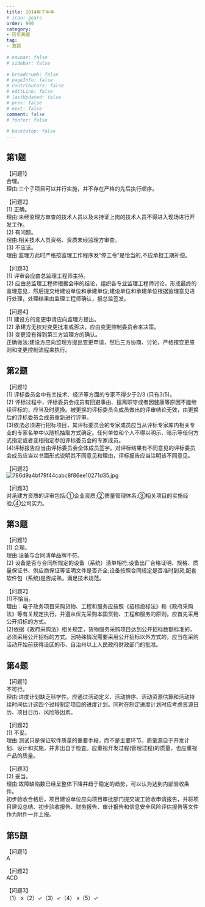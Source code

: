 ```yaml
---  
title: 2014年下半年  
# icon: gears  
order: 990  
category:  
- 历年真题  
tag:  
- 真题  
  
# navbar: false  
# sidebar: false  
  
# breadcrumb: false  
# pageInfo: false  
# contributors: false  
# editLink: false  
# lastUpdated: false  
# prev: false  
# next: false  
comment: false  
# footer: false  
  
# backtotop: false  
---  
```

## 第1题 ##

【问题1】  
合理。  
理由:三个子项目可以并行实施，并不存在严格的先后执行顺序。  
  
【问题2】  
(1) 正确。  
理由:未经监理方审查的技术人员以及未持证上岗的技术人员不得进入现场进行开发工作。  
(2) 有问题。  
理由:相关技术人员资格、资质未经监理方审查。  
(3) 不应该。  
理由:监理方此时严格按监理工作程序发“停工令”是恰当的,不应承担工期补偿。  
  
【问题3】  
(1) 评审会应由总监理工程师主持。  
(2) 应由总监理工程师根据会审的结论，组织各专业监理工程师讨论，形成最终的监理意见，然后提交给建设单位和承建单位;建设单位和承建单位根据监理意见进行处理，处理结果由监理工程师确认，报总监签发。  
  
【问题4】  
(1) 建设方的变更申请应向监理方提出。  
(2) 承建方无权对变更批准或否决，应由变更控制委员会来决策。  
(3) 变更没有得到第三方监理方的确认。  
正确做法:建设方应向监理方提出变更申请，然后三方协商、讨论，严格按变更原则和变更控制流程来执行。  


## 第2题 ##

【问题1】  
(1) 评标委员会中有关技术、经济等方面的专家不得少于2/3 (只有3/5)。  
(2) 评标过程中，评标委员会成员有回避事由、擅离职守或者因健康等原因不能继续评标的，应当及时更換。被更换的评标委员会成员做出的评审结论无效，由更换后的评标委员会成员重新进行评审。  
(3)依法必须进行招标项目，其评标委员会的专家成员应当从评标专家库内相关专业的专家名单中以随机抽取方式确定。任何单位和个人不得以明示、暗示等任何方式指定或者变相指定参加评标委员会的专家成员。  
(4)评标报告应当由评标委员会全体成员签宇。对评标结果有不同意见的评标委员会成员应当以书面形式说明其不同意见和理由，评标报告应当注明该不同意见。  
  
【问题2】  
![786d9a4bf79f44cabc8f86ee10271d35.jpg][]  
  
【问题3】  
对承建方资质的评审包括:①企业资质;②质量管理体系;③相关项目的实施经验;④公司实力。  


## 第3题 ##

【问题1】  
(1) 合理。  
理由:设备与合同淸单品牌不符。  
(2) 设备是否与合同所规定的设备（系统）淸单相符;设备出厂合格证明、规格、质量保证书、供应商保证等证明文件是否齐全;设备按照合同规定是否准时到货;配套软件包（系统)是否成熟，满足技术规范。  
  
【问题2】  
(1)不恰当。  
理由：电子政务项目采购货物、工程和服务应按照《招标投标法》和《政府采购法》等有关规定执行，并遵从优先采购本国货物、工程和服务的原则。应首先采用公开招标的方式。  
(2)依据《政府采购法》相关规定，货物服务采购项目达到公开招标数额标准的，必须采用公开招标的方式。因特殊情况需要采用公开招标以外方式的，应当在采购活动开始前获得设区的市、自治州以上人民政府财政部门的批准。  


## 第4题 ##

【问题1】  
不可行。  
理由:进度计划缺乏科学性。应通过活动定义、活动排序、活动资源估箅和活动持续时间估计这四个过程制定项目的进度计划。同时在制定进度计划时应考虑资源日历、项目日历、风险等因素。  
  
【问题2】  
(1) 不妥。  
理由:测试只是保证软件质量的重要手段，而不是主要环节。质童源自于开发计划、设计和实施，并非出自于检査。应重视开发过程(管理过程)的质量，也应重视产品的质量。  
  
【问题3】  
(2) 妥当。  
理由:故障缺陷数已经呈整体下降并趋于稳定的趋势，可以认为达到内部验收条件。  
初步验收合格后，项目建设单位应向项目审批部门提交竣工验收申请报告，并将项目建设总结、初步验收报告、财务报告、审计报告和信息安全风险评估报告等文件作为附件一并上报。  


## 第5题 ##

【问题1】  
A  
  
【问题2】  
ACD  
  
【问题3】  
（1） x（2）✓（3）✓（4） x（5）✓  



[786d9a4bf79f44cabc8f86ee10271d35.jpg]: https://www.xkxxkx.cn/file/exam/software/信息系统监理师/案例/第2题/786d9a4bf79f44cabc8f86ee10271d35.jpg
